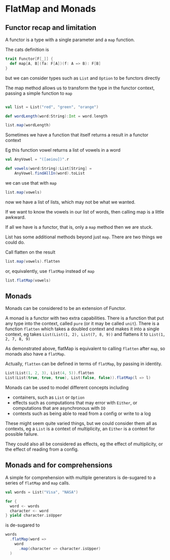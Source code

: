 # FlatMap and Monads

## Functor recap and limitation

A functor is a type with a single parameter and a `map` function.

The cats definition is
```scala
trait Functor[F[_]] {
  def map[A, B](fa: F[A])(f: A => B): F[B]
}
```
but we can consider types such as `List` and `Option` to be functors
directly

The map method allows us to transform the type in the functor context,
passing a simple function to `map`
```scala mdoc

val list = List("red", "green", "orange")

def wordLength(word:String):Int = word.length

list.map(wordLength)

```
Sometimes we have a function that itself returns a result in a functor context

Eg this function vowel returns a list of vowels in a word
```scala mdoc
val AnyVowel = "([aeiou])".r

def vowels(word:String):List[String] = 
    AnyVowel.findAllIn(word).toList

```
we can use that with `map`
```scala mdoc
list.map(vowels)
```
now we have a list of lists, which may not be what we wanted.

If we want to know the vowels in our list of words, 
then calling map is a little awkward.

If all we have is a functor, that is, only a `map` method then we are stuck.


List has some additional methods beyond just `map`.
There are two things we could do.

Call flatten on the result
```scala mdoc
list.map(vowels).flatten
```
or, equivalently, use `flatMap` instead of `map`
```scala mdoc
list.flatMap(vowels)
```

## Monads

Monads can be considered to be an extension of Functor.

A monad is a functor with two extra capabilities.
There is a function that put any type into the context,
called `pure` (or it may be called `unit`).
There is a function `flatten` which takes a doubled context and makes it
into a single context, eg takes `List(List(1, 2), List(7, 8, 9))`
and flattens it to `List(1, 2, 7, 8, 9)`

As demonstrated above, flatMap is equivalent to calling `flatten` after `map`,
so monads also have a `flatMap`.

Actually, `flatten` can be defined in terms of `flatMap`, by passing in identity.

```scala mdoc
List(List(1, 2, 3), List(4, 5)).flatten
List(List(true, true, true), List(false, false)).flatMap(l => l)
```

Monads can be used to model different concepts including
- containers, such as `List` or `Option`
- effects such as computations that may error with `Either`, or computations that are asynchronous with `IO`
- contexts such as being able to read from a config or write to a log

These might seem quite varied things, but we could consider them all 
as contexts, eg a `List` is a context of multiplicity, 
an `Either` is a context for possible failure.

They could also all be considered as effects, eg the effect of multiplicity, or the effect of reading from a config.

## Monads and for comprehensions

A simple for comprehension with multiple generators is de-sugared to a series of `flatMap` and `map` calls.

```scala mdoc
val words = List("Visa", "NASA")

for {
  word <- words  
  character <- word
} yield character.isUpper

```
is de-sugared to
```scala mdoc
words
  .flatMap(word =>
    word
      .map(character => character.isUpper)
  )

```
